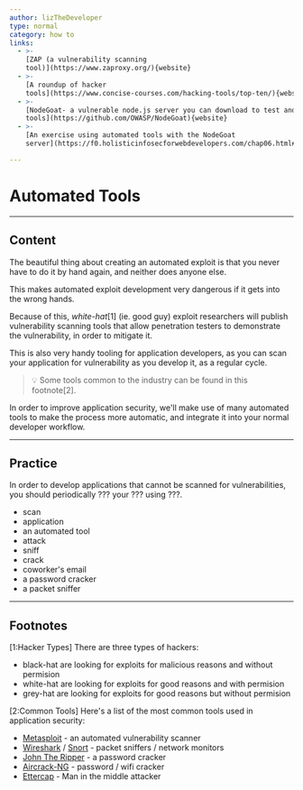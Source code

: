 ```yaml
---
author: lizTheDeveloper
type: normal
category: how to
links:
  - >-
    [ZAP (a vulnerability scanning
    tool)](https://www.zaproxy.org/){website}
  - >-
    [A roundup of hacker
    tools](https://www.concise-courses.com/hacking-tools/top-ten/){website}
  - >-
    [NodeGoat- a vulnerable node.js server you can download to test and validate
    tools](https://github.com/OWASP/NodeGoat){website}
  - >-
    [An exercise using automated tools with the NodeGoat
    server](https://f0.holisticinfosecforwebdevelopers.com/chap06.html#process-agile-development-and-practices-security-regression-testing){website}

---
```


# Automated Tools


---

## Content

The beautiful thing about creating an automated exploit is that you never have to do it by hand again, and neither does anyone else. 

This makes automated exploit development very dangerous if it gets into the wrong hands.

Because of this, *white-hat*[1] (ie. good guy) exploit researchers will publish vulnerability scanning tools that allow penetration testers to demonstrate the vulnerability, in order to mitigate it. 

This is also very handy tooling for application developers, as you can scan your application for vulnerability as you develop it, as a regular cycle.

> 💡 Some tools common to the industry can be found in this footnote[2].

In order to improve application security, we'll make use of many automated tools to make the process more automatic, and integrate it into your normal developer workflow.


---

## Practice

In order to develop applications that cannot be scanned for vulnerabilities, you should periodically ??? your ??? using ???.

- scan
- application
- an automated tool
- attack
- sniff
- crack
- coworker's email
- a password cracker
- a packet sniffer


---

## Footnotes

[1:Hacker Types]
There are three types of hackers:

- black-hat are looking for exploits for malicious reasons and without permision
- white-hat are looking for exploits for good reasons and with permision
- grey-hat are looking for exploits for good reasons but without permision

[2:Common Tools]
Here's a list of the most common tools used in application security:

- [Metasploit](https://www.metasploit.com/) - an automated vulnerability scanner
- [Wireshark](https://www.wireshark.org/) / [Snort](https://www.snort.org/) - packet sniffers / network monitors
- [John The Ripper](https://www.openwall.com/john/) - a password cracker
- [Aircrack-NG](https://www.aircrack-ng.org/) - password / wifi cracker
- [Ettercap](https://www.ettercap-project.org/) - Man in the middle attacker
 
